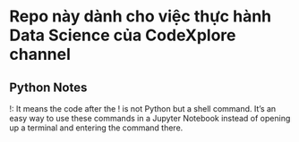 # Repo này dành cho việc thực hành Data Science của CodeXplore channel
  
## Python Notes
  
 !: It means the code after the ! is not Python but a shell command. It’s an easy way to use these commands in a Jupyter Notebook instead of opening up a terminal and entering the command there.  

